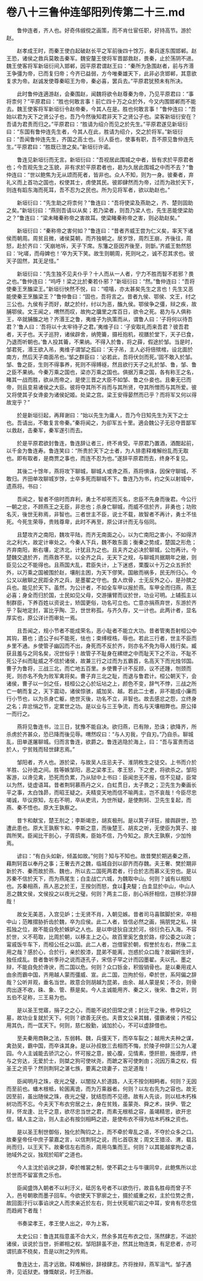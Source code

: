 # 卷八十三鲁仲连邹阳列传第二十三.md

　　鲁仲连者，齐人也。好奇伟俶傥之画策，而不肯仕宦任职，好持高节。游於赵。

　　赵孝成王时，而秦王使白起破赵长平之军前後四十馀万，秦兵遂东围邯郸。赵王恐，诸侯之救兵莫敢击秦军。魏安釐王使将军晋鄙救赵，畏秦，止於荡阴不进。魏王使客将军新垣衍间入邯郸，因平原君谓赵王曰：“秦所为急围赵者，前与齐湣王争彊为帝，已而复归帝；今齐已益弱，方今唯秦雄天下，此非必贪邯郸，其意欲复求为帝。赵诚发使尊秦昭王为帝，秦必喜，罢兵去。”平原君犹预未有所决。

　　此时鲁仲连適游赵，会秦围赵，闻魏将欲令赵尊秦为帝，乃见平原君曰：“事将柰何？”平原君曰：“胜也何敢言事！前亡四十万之众於外，今又内围邯郸而不能去。魏王使客将军新垣衍令赵帝秦，今其人在是。胜也何敢言事！”鲁仲连曰：“吾始以君为天下之贤公子也，吾乃今然後知君非天下之贤公子也。梁客新垣衍安在？吾请为君责而归之。”平原君曰：“胜请为绍介而见之於先生。”平原君遂见新垣衍曰：“东国有鲁仲连先生者，今其人在此，胜请为绍介，交之於将军。”新垣衍曰：“吾闻鲁仲连先生，齐国之高士也。衍人臣也，使事有职，吾不原见鲁仲连先生。”平原君曰：“胜既已泄之矣。”新垣衍许诺。

　　鲁连见新垣衍而无言。新垣衍曰：“吾视居此围城之中者，皆有求於平原君者也；今吾观先生之玉貌，非有求於平原君者也，曷为久居此围城之中而不去？”鲁仲连曰：“世以鲍焦为无从颂而死者，皆非也。众人不知，则为一身。彼秦者，弃礼义而上首功之国也，权使其士，虏使其民。彼即肆然而为帝，过而为政於天下，则连有蹈东海而死耳，吾不忍为之民也。所为见将军者，欲以助赵也。”

　　新垣衍曰：“先生助之将柰何？”鲁连曰：“吾将使梁及燕助之，齐、楚则固助之矣。”新垣衍曰：“燕则吾请以从矣；若乃梁者，则吾乃梁人也，先生恶能使梁助之？”鲁连曰：“梁未睹秦称帝之害故耳。使梁睹秦称帝之害，则必助赵矣。”

　　新垣衍曰：“秦称帝之害何如？”鲁连曰：“昔者齐威王尝为仁义矣，率天下诸侯而朝周。周贫且微，诸侯莫朝，而齐独朝之。居岁馀，周烈王崩，齐後往，周怒，赴於齐曰：‘天崩地坼，天子下席。东籓之臣因齐後至，则斮。’齐威王勃然怒曰：‘叱嗟，而母婢也！’卒为天下笑。故生则朝周，死则叱之，诚不忍其求也。彼天子固然，其无足怪。”

　　新垣衍曰：“先生独不见夫仆乎？十人而从一人者，宁力不胜而智不若邪？畏之也。”鲁仲连曰：“呜呼！梁之比於秦若仆邪？”新垣衍曰：“然。”鲁仲连曰：“吾将使秦王烹醢梁王。”新垣衍怏然不悦，曰：“噫嘻，亦太甚矣先生之言也！先生又恶能使秦王烹醢梁王？”鲁仲鲁曰：“固也，吾将言之。昔者九侯、鄂侯、文王，纣之三公也。九侯有子而好，献之於纣，纣以为恶，醢九侯。鄂侯争之彊，辩之疾，故脯鄂侯。文王闻之，喟然而叹，故拘之牖里之库百日，欲令之死。曷为与人俱称王，卒就脯醢之地？齐湣王之鲁，夷维子为执策而从，谓鲁人曰：‘子将何以待吾君？’鲁人曰：‘吾将以十太牢待子之君。’夷维子曰：‘子安取礼而来吾君？彼吾君者，天子也。天子巡狩，诸侯辟舍，纳筦籥，摄衽抱机，视膳於堂下，天子已食，乃退而听朝也。’鲁人投其籥，不果纳。不得入於鲁，将之薛，假途於邹。当是时，邹君死，湣王欲入吊，夷维子谓邹之孤曰：‘天子吊，主人必将倍殡棺，设北面於南方，然后天子南面吊也。’邹之群臣曰：‘必若此，吾将伏剑而死。’固不敢入於邹。邹、鲁之臣，生则不得事养，死则不得赙襚，然且欲行天子之礼於邹、鲁，邹、鲁之臣不果纳。今秦万乘之国也，梁亦万乘之国也。俱据万乘之国，各有称王之名，睹其一战而胜，欲从而帝之，是使三晋之大臣不如邹、鲁之仆妾也。且秦无已而帝，则且变易诸侯之大臣。彼将夺其所不肖而与其所贤，夺其所憎而与其所爱。彼又将使其子女谗妾为诸侯妃姬。处梁之宫。梁王安得晏然而已乎？而将军又何以得故宠乎？”

　　於是新垣衍起，再拜谢曰：“始以先生为庸人，吾乃今日知先生为天下之士也。吾请出，不敢复言帝秦。”秦将闻之，为卻军五十里。適会魏公子无忌夺晋鄙军以救赵，击秦军，秦军遂引而去。

　　於是平原君欲封鲁连，鲁连辞让者三，终不肯受。平原君乃置酒，酒酣起前，以千金为鲁连寿。鲁连笑曰：“所贵於天下之士者，为人排患释难解纷乱而无取也。即有取者，是商贾之事也，而连不忍为也。”遂辞平原君而去，终身不复见。

　　其後二十馀年，燕将攻下聊城，聊城人或谗之燕，燕将惧诛，因保守聊城，不敢归。齐田单攻聊城岁馀，士卒多死而聊城不下。鲁连乃为书，约之矢以射城中，遗燕将。书曰：

　　吾闻之，智者不倍时而弃利，勇士不却死而灭名，忠臣不先身而後君。今公行一朝之忿，不顾燕王之无臣，非忠也；杀身亡聊城，而威不信於齐，非勇也；功败名灭，後世无称焉，非智也。三者世主不臣，说士不载，故智者不再计，勇士不怯死。今死生荣辱，贵贱尊卑，此时不再至，原公详计而无与俗同。

　　且楚攻齐之南阳，魏攻平陆，而齐无南面之心，以为亡南阳之害小，不如得济北之利大，故定计审处之。今秦人下兵，魏不敢东面；衡秦之势成，楚国之形危；齐弃南阳，断右壤，定济北，计犹且为之也。且夫齐之必决於聊城，公勿再计。今楚魏交退於齐，而燕救不至。以全齐之兵，无天下之规，与聊城共据期年之敝，则臣见公之不能得也。且燕国大乱，君臣失计，上下迷惑，栗腹以十万之众五折於外，以万乘之国被围於赵，壤削主困，为天下僇笑。国敝而祸多，民无所归心。今公又以敝聊之民距全齐之兵，是墨翟之守也。食人炊骨，士无反外之心，是孙膑之兵也。能见於天下。虽然，为公计者，不如全车甲以报於燕。车甲全而归燕，燕王必喜；身全而归於国，士民如见父母，交游攘臂而议於世，功业可明。上辅孤主以制群臣，下养百姓以资说士，矫国更俗，功名可立也。亡意亦捐燕弃世，东游於齐乎？裂地定封，富比乎陶、卫，世世称孤，与齐久存，又一计也。此两计者，显名厚实也，原公详计而审处一焉。

　　且吾闻之，规小节者不能成荣名，恶小耻者不能立大功。昔者管夷吾射桓公中其钩，篡也；遗公子纠不能死，怯也；束缚桎梏，辱也。若此三行者，世主不臣而乡里不通。乡使管子幽囚而不出，身死而不反於齐，则亦名不免为辱人贱行矣。臧获且羞与之同名矣，况世俗乎！故管子不耻身在縲绁之中而耻天下之不治，不耻不死公子纠而耻威之不信於诸侯，故兼三行之过而为五霸首，名高天下而光烛邻国。曹子为鲁将，三战三北，而亡地五百里。乡使曹子计不反顾，议不还踵，刎颈而死，则亦名不免为败军禽将矣。曹子弃三北之耻，而退与鲁君计。桓公朝天下，会诸侯，曹子以一剑之任，枝桓公之心於坛坫之上，颜色不变，辞气不悖，三战之所亡一朝而复之，天下震动，诸侯惊骇，威加吴、越。若此二士者，非不能成小廉而行小节也，以为杀身亡躯，绝世灭後，功名不立，非智也。故去感忿之怨，立终身之名；弃忿悁之节，定累世之功。是以业与三王争流，而名与天壤相弊也。原公择一而行之。

　　燕将见鲁连书，泣三日，犹豫不能自决。欲归燕，已有隙，恐诛；欲降齐，所杀虏於齐甚众，恐已降而後见辱。喟然叹曰：“与人刃我，宁自刃。”乃自杀。聊城乱，田单遂屠聊城。归而言鲁连，欲爵之。鲁连逃隐於海上，曰：“吾与富贵而诎於人，宁贫贱而轻世肆志焉。”

　　邹阳者，齐人也。游於梁，与故吴人庄忌夫子、淮阴枚生之徒交。上书而介於羊胜、公孙诡之间。胜等嫉邹阳，恶之梁孝王。孝王怒，下之吏，将欲杀之。邹阳客游，以谗见禽，恐死而负累，乃从狱中上书曰：臣闻忠无不报，信不见疑，臣常以为然，徒虚语耳。昔者荆轲慕燕丹之义，白虹贯日，太子畏之；卫先生为秦画长平之事，太白蚀昴，而昭王疑之。夫精变天地而信不喻两主，岂不哀哉！今臣尽忠竭诚，毕议原知，左右不明，卒从吏讯，为世所疑，是使荆轲、卫先生复起，而燕、秦不悟也。原大王孰察之。

　　昔卞和献宝，楚王刖之；李斯竭忠，胡亥极刑。是以箕子详狂，接舆辟世，恐遭此患也。原大王孰察卞和、李斯之意，而後楚王、胡亥之听，无使臣为箕子、接舆所笑。臣闻比干剖心，子胥鸱夷，臣始不信，乃今知之。原大王孰察，少加怜焉。

　　谚曰：“有白头如新，倾盖如故。”何则？知与不知也。故昔樊於期逃秦之燕，藉荆轲首以奉丹之事；王奢去齐之魏，临城自刭以卻齐而存魏。夫王奢、樊於期非新於齐、秦而故於燕、魏也，所以去二国死两君者，行合於志而慕义无穷也。是以苏秦不信於天下，而为燕尾生；白圭战亡六城，为魏取中山。何则？诚有以相知也。苏秦相燕，燕人恶之於王，王按剑而怒，食以夬騠；白圭显於中山，中山人恶之魏文侯，文侯投之以夜光之璧。何则？两主二臣，剖心坼肝相信，岂移於浮辞哉！

　　故女无美恶，入宫见妒；士无贤不肖，入朝见嫉。昔者司马喜髌脚於宋，卒相中山；范睢摺胁折齿於魏，卒为应侯。此二人者，皆信必然之画，捐朋党之私，挟孤独之位，故不能自免於嫉妒之人也。是以申徒狄自沈於河，徐衍负石入海。不容於世，义不苟取，比周於朝，以移主上之心。故百里奚乞食於路，缪公委之以政；甯戚饭牛车下，而桓公任之以国。此二人者，岂借宦於朝，假誉於左右，然後二主用之哉？感於心，合於行，亲於胶漆，昆弟不能离，岂惑於众口哉？故偏听生奸，独任成乱。昔者鲁听季孙之说而逐孔子，宋信子罕之计而囚墨翟。夫以孔、墨之辩，不能自免於谗谀，而二国以危。何则？众口铄金，积毁销骨也。是以秦用戎人由余而霸中国，齐用越人蒙而彊威、宣。此二国，岂拘於俗，牵於世，系阿偏之辞哉？公听并观，垂名当世。故意合则胡越为昆弟，由余、越人蒙是矣；不合，则骨肉出逐不收，硃、象、管、蔡是矣。今人主诚能用齐、秦之义，後宋、鲁之听，则五伯不足称，三王易为也。

　　是以圣王觉寤，捐子之之心，而能不说於田常之贤；封比干之後，修孕妇之墓，故功业复就於天下。何则？欲善无厌也。夫晋文公亲其雠，彊霸诸侯；齐桓公用其仇，而一匡天下。何则，慈仁殷勤，诚加於心，不可以虚辞借也。

　　至夫秦用商鞅之法，东弱韩、魏，兵彊天下，而卒车裂之；越用大夫种之谋，禽劲吴，霸中国，而卒诛其身。是以孙叔敖三去相而不悔，於陵子仲辞三公为人灌园。今人主诚能去骄泬之心，怀可报之意，披心腹，见情素，堕肝胆，施德厚，终与之穷达，无爱於士，则桀之狗可使吠尧，而蹠之客可使刺由；况因万乘之权，假圣王之资乎？然则荆轲之湛七族，要离之烧妻子，岂足道哉！

　　臣闻明月之珠，夜光之璧，以闇投人於道路，人无不按剑相眄者。何则？无因而至前也。蟠木根柢，轮囷离诡，而为万乘器者。何则？以左右先为之容也。故无因至前，虽出随侯之珠，夜光之璧，犹结怨而不见德。故有人先谈，则以枯木朽株树功而不忘。今夫天下布衣穷居之士，身在贫贱，虽蒙尧、舜之术，挟伊、管之辩，怀龙逢、比干之意，欲尽忠当世之君，而素无根柢之容，虽竭精思，欲开忠信，辅人主之治，则人主必有按剑相眄之迹，是使布衣不得为枯木朽株之资也。

　　是以圣王制世御俗，独化於陶钧之上，而不牵於卑乱之语，不夺於众多之口。故秦皇帝任中庶子蒙嘉之言，以信荆轲之说，而匕首窃发；周文王猎泾、渭，载吕尚而归，以王天下。故秦信左右而杀，周用乌集而王。何则？以其能越挛拘之语，驰域外之议，独观於昭旷之道也。

　　今人主沈於谄谀之辞，牵於帷裳之制，使不羁之士与牛骥同皁，此鲍焦所以忿於世而不留富贵之乐也。

　　臣闻盛饰入朝者不以利汙义，砥厉名号者不以欲伤行，故县名胜母而曾子不入，邑号朝歌而墨子回车。今欲使天下寥廓之士，摄於威重之权，主於位势之贵，故回面汙行以事谄谀之人而求亲近於左右，则士伏死堀穴岩之中耳，安肯有尽忠信而趋阙下者哉！

　　书奏梁孝王，孝王使人出之，卒为上客。

　　太史公曰：鲁连其指意虽不合大义，然余多其在布衣之位，荡然肆志，不诎於诸侯，谈说於当世，折卿相之权。邹阳辞虽不逊，然其比物连类，有足悲者，亦可谓抗直不桡矣，吾是以附之列传焉。

　　鲁连达士，高才远致。释难解纷，辞禄肆志。齐将挫辩，燕军沮气。邹子遇谗，见诋狱吏。慷慨献说，时王所器。